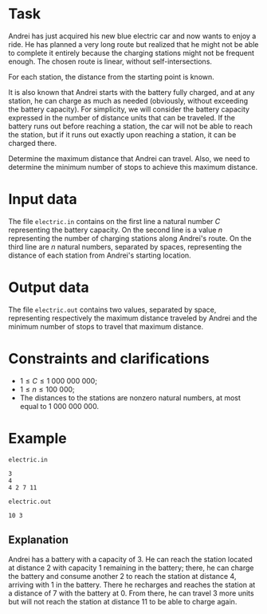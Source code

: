 
# Task

Andrei has just acquired his new blue electric car and now wants to enjoy a ride. He has planned a very long route but realized that he might not be able to complete it entirely because the charging stations might not be frequent enough. The chosen route is linear, without self-intersections.

For each station, the distance from the starting point is known.

It is also known that Andrei starts with the battery fully charged, and at any station, he can charge as much as needed (obviously, without exceeding the battery capacity). For simplicity, we will consider the battery capacity expressed in the number of distance units that can be traveled. If the battery runs out before reaching a station, the car will not be able to reach the station, but if it runs out exactly upon reaching a station, it can be charged there.

Determine the maximum distance that Andrei can travel. Also, we need to determine the minimum number of stops to achieve this maximum distance.

# Input data

The file `electric.in` contains on the first line a natural number $C$ representing the battery capacity. On the second line is a value $n$ representing the number of charging stations along Andrei's route. On the third line are $n$ natural numbers, separated by spaces, representing the distance of each station from Andrei's starting location.

# Output data

The file `electric.out` contains two values, separated by space, representing respectively the maximum distance traveled by Andrei and the minimum number of stops to travel that maximum distance.

# Constraints and clarifications

* $1 \leq C \leq 1 \ 000 \ 000 \ 000$;
* $1 \leq n \leq 100 \ 000$;
* The distances to the stations are nonzero natural numbers, at most equal to $1 \ 000 \ 000 \ 000$.

# Example

`electric.in`
```
3
4
4 2 7 11
```

`electric.out`
```
10 3
```

## Explanation

Andrei has a battery with a capacity of $3$. He can reach the station located at distance $2$ with capacity $1$ remaining in the battery; there, he can charge the battery and consume another $2$ to reach the station at distance $4$, arriving with $1$ in the battery. There he recharges and reaches the station at a distance of $7$ with the battery at $0$. From there, he can travel $3$ more units but will not reach the station at distance $11$ to be able to charge again.
